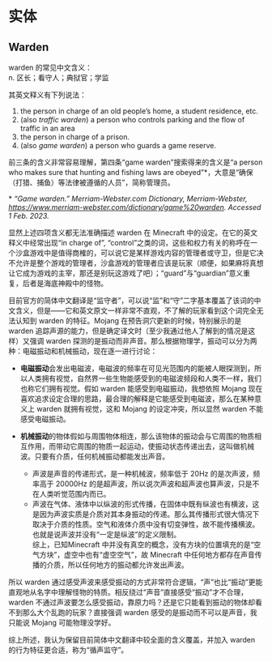 # 实体

## Warden

warden 的常见中文含义：<br>
n. 区长；看守人；典狱官；学监 <br>

其英文释义有下列说法：
1. the person in charge of an old people’s home, a student residence, etc.
2. (also *traffic warden*) a person who controls parking and the flow of traffic in an area
3. the person in charge of a prison.
4. (also *game warden*) a person who guards a game reserve.

前三条的含义非常容易理解，第四条“game warden”搜索得来的含义是“a person who makes sure that hunting and fishing laws are obeyed”\*，大意是“确保（打猎、捕鱼）等法律被遵循的人员”，简称管理员。

\* *“Game warden.” Merriam-Webster.com Dictionary, Merriam-Webster, https://www.merriam-webster.com/dictionary/game%20warden. Accessed 1 Feb. 2023.*

显然上述四项含义都无法准确描述 warden 在 Minecraft 中的设定。在它的英文释义中经常出现“in charge of”, “control”之类的词，这些和权力有关的称呼在一个沙盒游戏中是值得商榷的，可以说它是某样游戏内容的管理者或守卫，但是它决不允许是整个游戏的管理者，沙盒游戏的管理者应该是玩家（顺便，如果麻将真想让它成为游戏的主宰，那还是别玩这游戏了吧）；“guard”与“guardian”意义重复，后者是海底神殿中的怪物。

目前官方的简体中文翻译是“监守者”，可以说“监”和“守”二字基本覆盖了该词的中文含义，但是——它和英文原文一样非常不直观，不了解的玩家看到这个词完全无法认知到 warden 的特征。Mojang 在预告洞穴更新的时候，特别展示的是 warden 追踪声源的能力，但是确定译文时（至少我通过他人了解到的情况是这样）又强调 warden 探测的是振动而非声音。那么根据物理学，振动可以分为两种：电磁振动和机械振动，现在逐一进行讨论：

- **电磁振动**会发出电磁波，电磁波的频率在可见光范围内的能被人眼探测到，所以人类拥有视觉，自然界一些生物能感受到的电磁波频段和人类不一样，我们也称它们拥有视觉。假如 warden 能感受到电磁振动，我想依照 Mojang 现在喜欢追求设定合理的思路，最合理的解释是它能感受到电磁波，那么在某种意义上 warden 就拥有视觉，这和 Mojang 的设定冲突，所以显然 warden 不能感受电磁振动。

- **机械振动**的物体假如与周围物体相连，那么该物体的振动会与它周围的物质相互作用，而带动它周围的物质一起运动，使振动状态传递出去，这叫做机械波。只要有介质，任何机械振动都能发出声音。
  - 声波是声音的传递形式，是一种机械波，频率低于 20Hz 的是次声波，频率高于 20000Hz 的是超声波，所以说次声波和超声波也算声波，只是不在人类听觉范围内而已。
  - 声波在气体、液体中以纵波的形式传播，在固体中既有纵波也有横波，这是因为声波实质是介质对其本身振动的传递。那么其传播形式很大情况下取决于介质的性质。空气和液体介质中没有切变弹性，故不能传播横波。也就是说声波并没有“一定是纵波”的定义限制。<br>
综上，已知Minecraft 中并没有真空的概念，没有方块的位置填充的是“空气方块”，虚空中也有“虚空空气”，故 Minecraft 中任何地方都存在声音传播的介质，所以任何地方的振动都允许发出声波。

所以 warden 通过感受声波来感受振动的方式非常符合逻辑，“声”也比“振动”更能直观地从名字中理解怪物的特质。相反绕过“声音”直接感受“振动”才不合理，warden 不通过声波要怎么感受振动，靠原力吗？还是它只能看到振动的物体却看不到那么大个乱跑的玩家？直接强调 warden 感受的是振动而不可以是声音，我只能说 Mojang 可能物理没学好。

综上所述，我认为保留目前简体中文翻译中较全面的含义覆盖，并加入 warden 的行为特征更合适，称为“循声监守”。